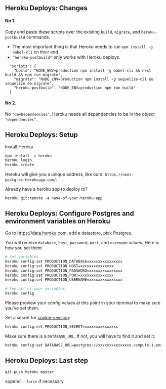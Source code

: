 ## Heroku Deploys: Changes

#### No 1.
Copy and paste these scripts over the existing `build`, `migrate`, and `heroku-postbuild` commands.

* The most important thing is that Heroku needs to run `npm install -g babel-cli` on their end.
* `"heroku-postbuild"` only works with Heroku deploys.

```
  "scripts": {
    "build": "NODE_ENV=production npm install -g babel-cli && next build && npm run migrate",
    "migrate": "NODE_ENV=production npm install -g sequelize-cli && sequelize db:migrate",
    "heroku-postbuild": "NODE_ENV=production npm run build"
  }
```

#### No 2.
No `"devDependencies"`, Heroku needs all dependencies to be in the object `"dependencies"`.


## Heroku Deploys: Setup

Install Heroku.

```sh
npm install -g heroku
heroku login
heroku create
```

Heroku will give you a unique address, like ours: `https://next-postgres.herokuapp.com/`.

Already have a heroku app to deploy to?

```
heroku git:remote -a name-of-your-heroku-app
```

## Heroku Deploys: Configure Postgres and environment variables on Heroku

Go to https://data.heroku.com, add a datastore, pick Postgres.

You will receive `database`, `host`, `password`, `port`, and `username` values. Here is how you set them:

```sh
# Set variables
heroku config:set PRODUCTION_DATABASE=xxxxxxxxxxxxxxx
heroku config:set PRODUCTION_HOST=xxxxxxxxxxxxxxx
heroku config:set PRODUCTION_PASSWORD=xxxxxxxxxxxxxxx
heroku config:set PRODUCTION_PORT=xxxxxxxxxxxxxxx
heroku config:set PRODUCTION_USERNAME=xxxxxxxxxxxxxxx

# See all of your variables
heroku config
```

Please preview your config values at this point in your terminal to make sure you've set them.

Set a secret for [cookie-session](https://github.com/expressjs/cookie-session):

```sh
heroku config:set PRODUCTION_SECRET=xxxxxxxxxxxxxxx
```

Make sure there is a `DATABASE_URL`. If not, you will have to find it and set it:

```sh
heroku config:set DATABASE_URL=postgres://xxxxxxxxxxxxxxx.compute-1.amazonaws.com:xxxx/xxxxxxxxxxxxxxx
```


## Heroku Deploys: Last step

```sh
git push heroku master
```

append `--force` if necessary.



